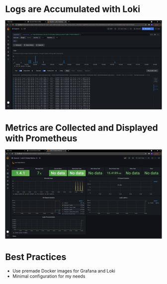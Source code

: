 # Logs are Accumulated with Loki

![loki-logs](monitoring/loki-logs.png)

# Metrics are Collected and Displayed with Prometheus

![prometheus-metrics](monitoring/prometheus-metrics.png)

# Best Practices

- Use premade Docker images for Grafana and Loki
- Minimal configuration for my needs

